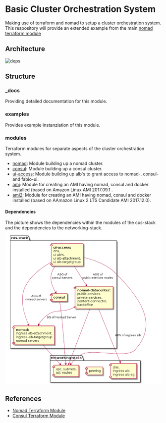 # Basic Cluster Orchestration System

Making use of terraform and nomad to setup a cluster orchestration system.
This respository will provide an extended example from the main [nomad terraform module](https://github.com/hashicorp/terraform-aws-nomad/tree/master/examples/nomad-consul-separate-cluster)

## Architecture

![deps](_docs/Cluster_Orchestration_System_Stack.png)

## Structure

### _docs

Providing detailed documentation for this module.

### examples

Provides example instanziation of this module.

### modules

Terraform modules for separate aspects of the cluster orchestration system.

* [nomad](modules/nomad): Module building up a nomad cluster.
* [consul](modules/consul): Module building up a consul cluster.
* [ui-access](modules/ui-access): Module building up alb's to grant access to nomad-, consul- and fabio-ui.
* [ami](modules/ami): Module for creating an AMI having nomad, consul and docker installed (based on Amazon Linux AMI 2017.09.1 .
* [ami2](modules/ami2): Module for creating an AMI having nomad, consul and docker installed (based on AAmazon Linux 2 LTS Candidate AMI 2017.12.0).

#### Dependencies

The picture shows the dependencies within the modules of the cos-stack and the dependencies to the networking-stack.
![deps](_docs/module-dependencies.png)

## References

* [Nomad Terraform Module](https://github.com/hashicorp/terraform-aws-nomad)
* [Consul Terraform Module](https://github.com/hashicorp/terraform-aws-consul)
